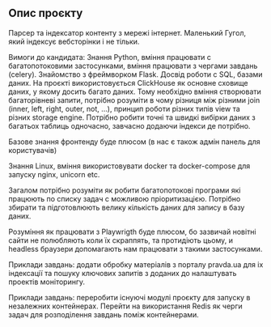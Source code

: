 ## Опис проєкту
Парсер та індексатор контенту з мережі інтернет. Маленький Гугол, який індексує вебсторінки і не тільки.

Вимоги до кандидата:
Знання Python, вміння працювати с багатопотоковими застосунками, вміння працювати з чергами завдань (celery). Знайомство з фреймворком Flask. Досвід роботи с SQL, базами даних. На проєкті використовується ClickHouse як основне сховище даних, у якому досить багато даних.  Тому необхідно вміння створювати багаторівневі запити, потрібно розуміти в чому різниця між різними join (inner, left, right, outer, not, …), принцип роботи різних типів view та різних storage engine. Потрібно робити точні та швидкі вибірки даних з багатьох таблиць одночасно, завчасно додаючи індекси де потрібно.

Базове знання фронтенду буде плюсом (в нас є також адмін панель для користувачів)

Знання Linux, вміння використовувати docker та docker-compose для запуску nginx, unicorn etc.

Загалом потрібно розуміти як робити багатопотокові програми які працюють по списку задач с можливою пріоритизацією. Потрібно збирати та підготовлюють велику кількість даних для запису в базу даних.

Розуміння як працювати з Playwrigth буде плюсом, бо зазвичай новітні сайти не полюбляють коли їх скраппять, та протидіють цьому, и headless браузери допомагають нам працювати з такими застосунками.

Приклади завдань: додати обробку матеріалів з порталу pravda.ua для іх індексації та пошуку ключових запитів з доданих до налаштувать проектів моніторингу.

Приклади завдань: переробити існуючі модулі проєкту для запуску в незалежних контейнерах. Перейти на використання Redis як черги задач для розподілення завдань поміж контейнерами.